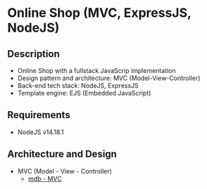 # Online Shop (MVC, ExpressJS, NodeJS)

## Description

- Online Shop with a fullstack JavaScrip implementation
- Design pattern and architecture: MVC (Model-View-Controller)
- Back-end tech stack: NodeJS, ExpressJS
- Template engine: EJS (Embedded JavaScript)

## Requirements

- NodeJS v14.18.1

## Architecture and Design
* MVC (Model - View - Controller)
  * [mdb - MVC](https://developer.mozilla.org/en-US/docs/Glossary/MVC)
